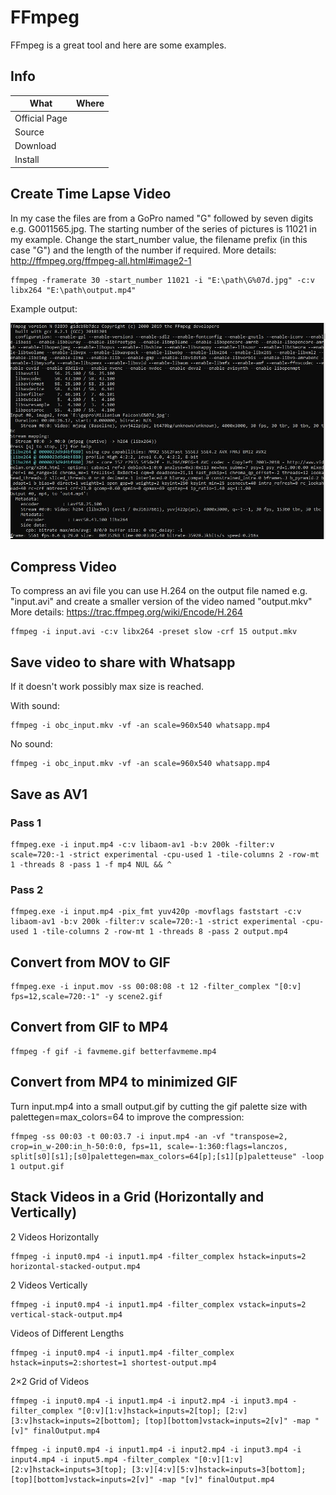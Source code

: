 # FFmpeg

FFmpeg is a great tool and here are some examples.

## Info

|What|Where|
|-|-|
|Official Page||
|Source||
|Download||
|Install||

## Create Time Lapse Video

In my case the files are from a GoPro named "G" followed by seven digits e.g. G0011565.jpg.
The starting number of the series of pictures is 11021 in my example.
Change the start_number value, the filename prefix (in this case "G") and the length of the number if required.
More details: <http://ffmpeg.org/ffmpeg-all.html#image2-1>

```shell
ffmpeg -framerate 30 -start_number 11021 -i "E:\path\G%07d.jpg" -c:v libx264 "E:\path\output.mp4"
```

Example output:

![Timelapse video using FFmpeg](_ffmpeg_timelapse.jpg)

## Compress Video

To compress an avi file you can use H.264 on the output file named e.g. "input.avi" and create a smaller version of the video named "output.mkv"
More details: <https://trac.ffmpeg.org/wiki/Encode/H.264>

```shell
ffmpeg -i input.avi -c:v libx264 -preset slow -crf 15 output.mkv
```

## Save video to share with Whatsapp

If it doesn't work possibly max size is reached.

With sound:

```shell
ffmpeg -i obc_input.mkv -vf -an scale=960x540 whatsapp.mp4
```

No sound:

```shell
ffmpeg -i obc_input.mkv -vf -an scale=960x540 whatsapp.mp4
```

## Save as AV1

### Pass 1

```shell
ffmpeg.exe -i input.mp4 -c:v libaom-av1 -b:v 200k -filter:v scale=720:-1 -strict experimental -cpu-used 1 -tile-columns 2 -row-mt 1 -threads 8 -pass 1 -f mp4 NUL && ^
```

### Pass 2

```shell
ffmpeg.exe -i input.mp4 -pix_fmt yuv420p -movflags faststart -c:v libaom-av1 -b:v 200k -filter:v scale=720:-1 -strict experimental -cpu-used 1 -tile-columns 2 -row-mt 1 -threads 8 -pass 2 output.mp4
```

## Convert from MOV to GIF

```shell
ffmpeg.exe -i input.mov -ss 00:08:08 -t 12 -filter_complex "[0:v] fps=12,scale=720:-1" -y scene2.gif
```

## Convert from GIF to MP4

```shell
ffmpeg -f gif -i favmeme.gif betterfavmeme.mp4
```

## Convert from MP4 to minimized GIF

Turn input.mp4 into a small output.gif by cutting the gif palette size with palettegen=max_colors=64 to improve the compression:

```shell
ffmpeg -ss 00:03 -t 00:03.7 -i input.mp4 -an -vf "transpose=2, crop=in_w-200:in_h-50:0:0, fps=11, scale=-1:360:flags=lanczos, split[s0][s1];[s0]palettegen=max_colors=64[p];[s1][p]paletteuse" -loop 1 output.gif
```

## Stack Videos in a Grid (Horizontally and Vertically)

2 Videos Horizontally

```shell
ffmpeg -i input0.mp4 -i input1.mp4 -filter_complex hstack=inputs=2 horizontal-stacked-output.mp4
```

2 Videos Vertically

```shell
ffmpeg -i input0.mp4 -i input1.mp4 -filter_complex vstack=inputs=2 vertical-stack-output.mp4
```

Videos of Different Lengths

```shell
ffmpeg -i input0.mp4 -i input1.mp4 -filter_complex hstack=inputs=2:shortest=1 shortest-output.mp4
```

2×2 Grid of Videos

```shell
ffmpeg -i input0.mp4 -i input1.mp4 -i input2.mp4 -i input3.mp4 -filter_complex "[0:v][1:v]hstack=inputs=2[top]; [2:v][3:v]hstack=inputs=2[bottom]; [top][bottom]vstack=inputs=2[v]" -map "[v]" finalOutput.mp4
```

```shell
ffmpeg -i input0.mp4 -i input1.mp4 -i input2.mp4 -i input3.mp4 -i input4.mp4 -i input5.mp4 -filter_complex "[0:v][1:v][2:v]hstack=inputs=3[top]; [3:v][4:v][5:v]hstack=inputs=3[bottom]; [top][bottom]vstack=inputs=2[v]" -map "[v]" finalOutput.mp4
```
